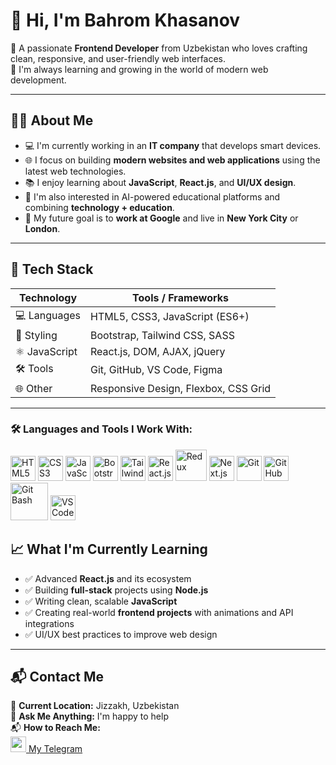 # 👋 Hi, I'm Bahrom Khasanov

🎯 A passionate **Frontend Developer** from Uzbekistan who loves crafting clean, responsive, and user-friendly web interfaces.  
🌱 I'm always learning and growing in the world of modern web development.  

---

## 🧑‍💻 About Me

- 💻 I'm currently working in an **IT company** that develops smart devices.
- 🌐 I focus on building **modern websites and web applications** using the latest web technologies.
- 📚 I enjoy learning about **JavaScript**, **React.js**, and **UI/UX design**.
- 🧠 I'm also interested in AI-powered educational platforms and combining **technology + education**.
- 🎯 My future goal is to **work at Google** and live in **New York City** or **London**.

---

## 🚀 Tech Stack

| Technology     | Tools / Frameworks             |
|----------------|--------------------------------|
| 💻 Languages   | HTML5, CSS3, JavaScript (ES6+) |
| 🎨 Styling     | Bootstrap, Tailwind CSS, SASS  |
| ⚛️ JavaScript  | React.js, DOM, AJAX, jQuery    |
| 🛠️ Tools       | Git, GitHub, VS Code, Figma    |
| 🌐 Other       | Responsive Design, Flexbox, CSS Grid |

---
### 🛠️ Languages and Tools I Work With:

<p align="left">
  <img src="https://www.freepnglogos.com/uploads/html5-logo-png/html5-logo-html-logo-0.png" width="40px" alt="HTML5" />
  <img src="https://upload.wikimedia.org/wikipedia/commons/6/62/CSS3_logo.svg" width="40px" alt="CSS3" />
  <img src="https://upload.wikimedia.org/wikipedia/commons/6/6a/JavaScript-logo.png" width="40px" alt="JavaScript" />
  <img src="https://cdn.iconscout.com/icon/free/png-256/free-bootstrap-226077.png" width="40px" alt="Bootstrap" />
  <img src="https://cdn.worldvectorlogo.com/logos/tailwind-css-2.svg" width="40px" alt="TailwindCSS" />
  <img src="https://upload.wikimedia.org/wikipedia/commons/a/a7/React-icon.svg" width="40px" alt="React.js" />
  <img src="https://upload.wikimedia.org/wikipedia/commons/4/49/Redux.png" width="50px" alt="Redux" />
  <img src="https://freeicons.io/wp-content/uploads/2023/11/nextjs-icon.png" width="40px" alt="Next.js" />
  <img src="https://cdn-icons-png.flaticon.com/512/2111/2111288.png" width="40px" alt="Git" />
  <img src="https://cdn-icons-png.flaticon.com/512/733/733553.png" width="40px" alt="GitHub" />
  <img src="https://upload.wikimedia.org/wikipedia/commons/e/e0/Git-logo.svg" width="60px" alt="Git Bash" />
  <img src="https://cdn-icons-png.flaticon.com/512/5968/5968705.png" width="40px" alt="VS Code" />
</p>

## 📈 What I'm Currently Learning

- ✅ Advanced **React.js** and its ecosystem
- ✅ Building **full-stack** projects using **Node.js**
- ✅ Writing clean, scalable **JavaScript**
- ✅ Creating real-world **frontend projects** with animations and API integrations
- ✅ UI/UX best practices to improve web design

---

## 📬 Contact Me
📍 **Current Location:** Jizzakh, Uzbekistan  
💬 **Ask Me Anything:** I'm happy to help  
📬 **How to Reach Me:**  
<a href="https://t.me/Bahrom_Xasanov" target="_blank">
  <img src="https://cdn-icons-png.flaticon.com/512/2111/2111646.png" width="25px" /> My Telegram 
</a>
